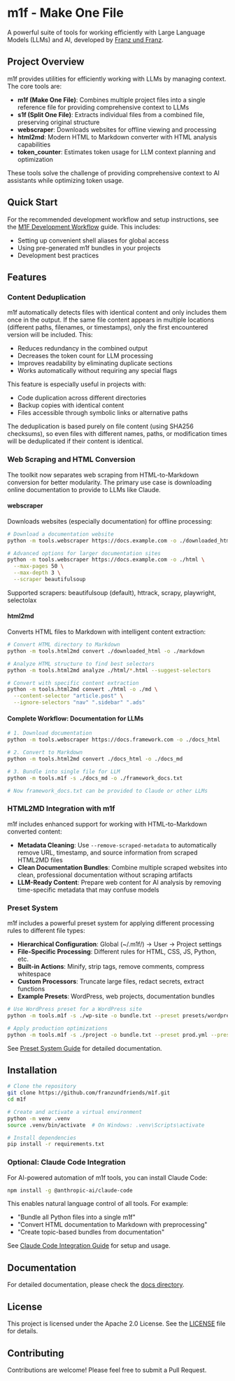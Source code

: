 # m1f - Make One File

A powerful suite of tools for working efficiently with Large Language Models
(LLMs) and AI, developed by [Franz und Franz](https://franz.agency).

## Project Overview

m1f provides utilities for efficiently working with LLMs by managing context.
The core tools are:

- **m1f (Make One File)**: Combines multiple project files into a single
  reference file for providing comprehensive context to LLMs
- **s1f (Split One File)**: Extracts individual files from a combined file,
  preserving original structure
- **webscraper**: Downloads websites for offline viewing and processing
- **html2md**: Modern HTML to Markdown converter with HTML analysis capabilities
- **token_counter**: Estimates token usage for LLM context planning and
  optimization

These tools solve the challenge of providing comprehensive context to AI
assistants while optimizing token usage.

## Quick Start

For the recommended development workflow and setup instructions, see the
[M1F Development Workflow](docs/01_m1f/04_m1f_development_workflow.md) guide.
This includes:

- Setting up convenient shell aliases for global access
- Using pre-generated m1f bundles in your projects
- Development best practices

## Features

### Content Deduplication

m1f automatically detects files with identical content and only includes them
once in the output. If the same file content appears in multiple locations
(different paths, filenames, or timestamps), only the first encountered version
will be included. This:

- Reduces redundancy in the combined output
- Decreases the token count for LLM processing
- Improves readability by eliminating duplicate sections
- Works automatically without requiring any special flags

This feature is especially useful in projects with:

- Code duplication across different directories
- Backup copies with identical content
- Files accessible through symbolic links or alternative paths

The deduplication is based purely on file content (using SHA256 checksums), so
even files with different names, paths, or modification times will be
deduplicated if their content is identical.

### Web Scraping and HTML Conversion

The toolkit now separates web scraping from HTML-to-Markdown conversion for
better modularity. The primary use case is downloading online documentation to
provide to LLMs like Claude.

#### webscraper

Downloads websites (especially documentation) for offline processing:

```bash
# Download a documentation website
python -m tools.webscraper https://docs.example.com -o ./downloaded_html

# Advanced options for larger documentation sites
python -m tools.webscraper https://docs.example.com -o ./html \
  --max-pages 50 \
  --max-depth 3 \
  --scraper beautifulsoup
```

Supported scrapers: beautifulsoup (default), httrack, scrapy, playwright,
selectolax

#### html2md

Converts HTML files to Markdown with intelligent content extraction:

```bash
# Convert HTML directory to Markdown
python -m tools.html2md convert ./downloaded_html -o ./markdown

# Analyze HTML structure to find best selectors
python -m tools.html2md analyze ./html/*.html --suggest-selectors

# Convert with specific content extraction
python -m tools.html2md convert ./html -o ./md \
  --content-selector "article.post" \
  --ignore-selectors "nav" ".sidebar" ".ads"
```

#### Complete Workflow: Documentation for LLMs

```bash
# 1. Download documentation
python -m tools.webscraper https://docs.framework.com -o ./docs_html

# 2. Convert to Markdown
python -m tools.html2md convert ./docs_html -o ./docs_md

# 3. Bundle into single file for LLM
python -m tools.m1f -s ./docs_md -o ./framework_docs.txt

# Now framework_docs.txt can be provided to Claude or other LLMs
```

### HTML2MD Integration with m1f

m1f includes enhanced support for working with HTML-to-Markdown converted
content:

- **Metadata Cleaning**: Use `--remove-scraped-metadata` to automatically remove
  URL, timestamp, and source information from scraped HTML2MD files
- **Clean Documentation Bundles**: Combine multiple scraped websites into clean,
  professional documentation without scraping artifacts
- **LLM-Ready Content**: Prepare web content for AI analysis by removing
  time-specific metadata that may confuse models

### Preset System

m1f includes a powerful preset system for applying different processing rules to
different file types:

- **Hierarchical Configuration**: Global (~/.m1f/) → User → Project settings
- **File-Specific Processing**: Different rules for HTML, CSS, JS, Python, etc.
- **Built-in Actions**: Minify, strip tags, remove comments, compress whitespace
- **Custom Processors**: Truncate large files, redact secrets, extract functions
- **Example Presets**: WordPress, web projects, documentation bundles

```bash
# Use WordPress preset for a WordPress site
python -m tools.m1f -s ./wp-site -o bundle.txt --preset presets/wordpress.m1f-presets.yml

# Apply production optimizations
python -m tools.m1f -s ./project -o bundle.txt --preset prod.yml --preset-group production
```

See [Preset System Guide](docs/01_m1f/02_m1f_presets.md) for detailed
documentation.

## Installation

```bash
# Clone the repository
git clone https://github.com/franzundfriends/m1f.git
cd m1f

# Create and activate a virtual environment
python -m venv .venv
source .venv/bin/activate  # On Windows: .venv\Scripts\activate

# Install dependencies
pip install -r requirements.txt
```

### Optional: Claude Code Integration

For AI-powered automation of m1f tools, you can install Claude Code:

```bash
npm install -g @anthropic-ai/claude-code
```

This enables natural language control of all tools. For example:

- "Bundle all Python files into a single m1f"
- "Convert HTML documentation to Markdown with preprocessing"
- "Create topic-based bundles from documentation"

See [Claude Code Integration Guide](docs/01_m1f/05_claude_code_integration.md)
for setup and usage.

## Documentation

For detailed documentation, please check the [docs directory](./docs/README.md).

## License

This project is licensed under the Apache 2.0 License. See the
[LICENSE](LICENSE) file for details.

## Contributing

Contributions are welcome! Please feel free to submit a Pull Request.
